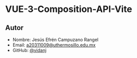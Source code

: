 # VUE-3-Composition-API-Vite

## Autor
- Nombre: Jesús Efrén Campuzano Rangel
- Email: a20311009@uthermosillo.edu.mx
- GitHub: [@vidanj](https://github.com/vidanj)
